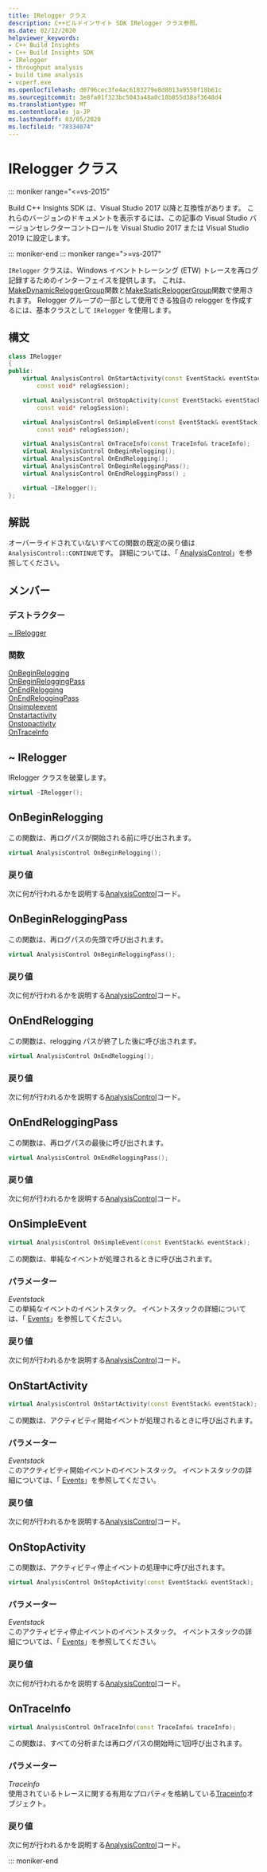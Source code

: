 ```yaml
---
title: IRelogger クラス
description: C++ビルドインサイト SDK IRelogger クラス参照。
ms.date: 02/12/2020
helpviewer_keywords:
- C++ Build Insights
- C++ Build Insights SDK
- IRelogger
- throughput analysis
- build time analysis
- vcperf.exe
ms.openlocfilehash: d0796cec3fe4ac6183279e8d8013a9550f18b61c
ms.sourcegitcommit: 3e8fa01f323bc5043a48a0c18b855d38af3648d4
ms.translationtype: MT
ms.contentlocale: ja-JP
ms.lasthandoff: 03/05/2020
ms.locfileid: "78334074"
---
```

# <a name="irelogger-class"></a>IRelogger クラス

::: moniker range="<=vs-2015"

Build C++ Insights SDK は、Visual Studio 2017 以降と互換性があります。 これらのバージョンのドキュメントを表示するには、この記事の Visual Studio バージョンセレクターコントロールを Visual Studio 2017 または Visual Studio 2019 に設定します。

::: moniker-end
::: moniker range=">=vs-2017"

`IRelogger` クラスは、Windows イベントトレーシング (ETW) トレースを再ログ記録するためのインターフェイスを提供します。 これは、 [MakeDynamicReloggerGroup](../functions/make-dynamic-relogger-group.md)関数と[MakeStaticReloggerGroup](../functions/make-static-analyzer-group.md)関数で使用されます。 Relogger グループの一部として使用できる独自の relogger を作成するには、基本クラスとして `IRelogger` を使用します。

## <a name="syntax"></a>構文

```cpp
class IRelogger
{
public:
    virtual AnalysisControl OnStartActivity(const EventStack& eventStack,
        const void* relogSession);

    virtual AnalysisControl OnStopActivity(const EventStack& eventStack,
        const void* relogSession);

    virtual AnalysisControl OnSimpleEvent(const EventStack& eventStack,
        const void* relogSession);

    virtual AnalysisControl OnTraceInfo(const TraceInfo& traceInfo);
    virtual AnalysisControl OnBeginRelogging();
    virtual AnalysisControl OnEndRelogging();
    virtual AnalysisControl OnBeginReloggingPass();
    virtual AnalysisControl OnEndReloggingPass() ;

    virtual ~IRelogger();
};
```

## <a name="remarks"></a>解説

オーバーライドされていないすべての関数の既定の戻り値は `AnalysisControl::CONTINUE`です。 詳細については、「 [AnalysisControl](analysis-control-enum-class.md)」を参照してください。

## <a name="members"></a>メンバー

### <a name="destructor"></a>デストラクター

[~ IRelogger](#irelogger-destructor)

### <a name="functions"></a>関数

[OnBeginRelogging](#on-begin-relogging)\
[OnBeginReloggingPass](#on-begin-relogging-pass)\
[OnEndRelogging](#on-end-relogging)\
[OnEndReloggingPass](#on-end-relogging-pass)\
[Onsimpleevent](#on-simple-event)\
[Onstartactivity](#on-start-activity)\
[Onstopactivity](#on-stop-activity)\
[OnTraceInfo](#on-trace-info)

## <a name="irelogger-destructor"></a>~ IRelogger

IRelogger クラスを破棄します。

```cpp
virtual ~IRelogger();
```

## <a name="on-begin-relogging"></a>OnBeginRelogging

この関数は、再ログパスが開始される前に呼び出されます。

```cpp
virtual AnalysisControl OnBeginRelogging();
```

### <a name="return-value"></a>戻り値

次に何が行われるかを説明する[AnalysisControl](analysis-control-enum-class.md)コード。

## <a name="on-begin-relogging-pass"></a>OnBeginReloggingPass

この関数は、再ログパスの先頭で呼び出されます。

```cpp
virtual AnalysisControl OnBeginReloggingPass();
```

### <a name="return-value"></a>戻り値

次に何が行われるかを説明する[AnalysisControl](analysis-control-enum-class.md)コード。

## <a name="on-end-relogging"></a>OnEndRelogging

この関数は、relogging パスが終了した後に呼び出されます。

```cpp
virtual AnalysisControl OnEndRelogging();
```

### <a name="return-value"></a>戻り値

次に何が行われるかを説明する[AnalysisControl](analysis-control-enum-class.md)コード。

## <a name="on-end-relogging-pass"></a>OnEndReloggingPass

この関数は、再ログパスの最後に呼び出されます。

```cpp
virtual AnalysisControl OnEndReloggingPass();
```

### <a name="return-value"></a>戻り値

次に何が行われるかを説明する[AnalysisControl](analysis-control-enum-class.md)コード。

## <a name="on-simple-event"></a>OnSimpleEvent

```cpp
virtual AnalysisControl OnSimpleEvent(const EventStack& eventStack);
```

この関数は、単純なイベントが処理されるときに呼び出されます。

### <a name="parameters"></a>パラメーター

*Eventstack*\
この単純なイベントのイベントスタック。 イベントスタックの詳細については、「 [Events](../event-table.md)」を参照してください。

### <a name="return-value"></a>戻り値

次に何が行われるかを説明する[AnalysisControl](analysis-control-enum-class.md)コード。

## <a name="on-start-activity"></a>OnStartActivity

```cpp
virtual AnalysisControl OnStartActivity(const EventStack& eventStack);
```

この関数は、アクティビティ開始イベントが処理されるときに呼び出されます。

### <a name="parameters"></a>パラメーター

*Eventstack*\
このアクティビティ開始イベントのイベントスタック。 イベントスタックの詳細については、「 [Events](../event-table.md)」を参照してください。

### <a name="return-value"></a>戻り値

次に何が行われるかを説明する[AnalysisControl](analysis-control-enum-class.md)コード。

## <a name="on-stop-activity"></a>OnStopActivity

この関数は、アクティビティ停止イベントの処理中に呼び出されます。

```cpp
virtual AnalysisControl OnStopActivity(const EventStack& eventStack);
```

### <a name="parameters"></a>パラメーター

*Eventstack*\
このアクティビティ停止イベントのイベントスタック。 イベントスタックの詳細については、「 [Events](../event-table.md)」を参照してください。

### <a name="return-value"></a>戻り値

次に何が行われるかを説明する[AnalysisControl](analysis-control-enum-class.md)コード。

## <a name="on-trace-info"></a>OnTraceInfo

```cpp
virtual AnalysisControl OnTraceInfo(const TraceInfo& traceInfo);
```

この関数は、すべての分析または再ログパスの開始時に1回呼び出されます。

### <a name="parameters"></a>パラメーター

*Traceinfo*\
使用されているトレースに関する有用なプロパティを格納している[Traceinfo](../cpp-event-data-types/trace-info.md)オブジェクト。

### <a name="return-value"></a>戻り値

次に何が行われるかを説明する[AnalysisControl](analysis-control-enum-class.md)コード。

::: moniker-end
